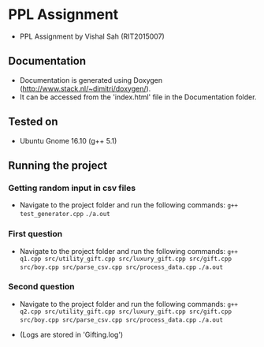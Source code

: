 # PPL Assignment
* PPL Assignment by Vishal Sah (RIT2015007)
## Documentation
* Documentation is generated using Doxygen (http://www.stack.nl/~dimitri/doxygen/).
* It can be accessed from the 'index.html' file in the Documentation folder.
## Tested on
* Ubuntu Gnome 16.10 (g++ 5.1)
## Running the project
### Getting random input in csv files
* Navigate to the project folder and run the following commands:
`g++ test_generator.cpp`
`./a.out`
### First question
* Navigate to the project folder and run the following commands:
`g++ q1.cpp src/utility_gift.cpp src/luxury_gift.cpp src/gift.cpp src/boy.cpp src/parse_csv.cpp src/process_data.cpp`
`./a.out`
### Second question
* Navigate to the project folder and run the following commands:
`g++ q2.cpp src/utility_gift.cpp src/luxury_gift.cpp src/gift.cpp src/boy.cpp src/parse_csv.cpp src/process_data.cpp`
`./a.out`

* (Logs are stored in 'Gifting.log')
